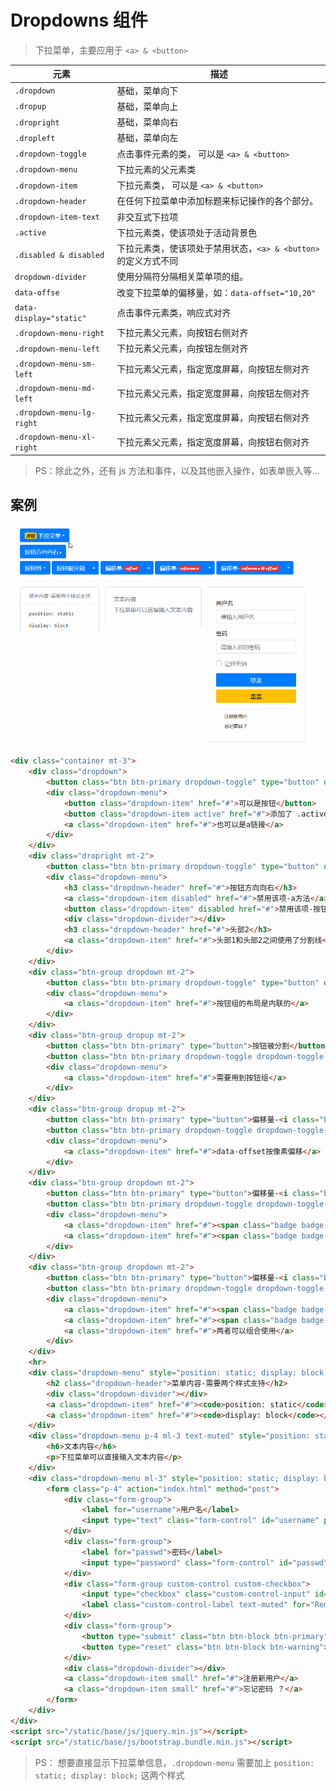 # Dropdowns 组件

> 下拉菜单，主要应用于 `<a> & <button>`

| 元素                      | 描述                                                            |
| ------------------------- | --------------------------------------------------------------- |
| `.dropdown`               | 基础，菜单向下                                                  |
| `.dropup`                 | 基础，菜单向上                                                  |
| `.dropright`              | 基础，菜单向右                                                  |
| `.dropleft`               | 基础，菜单向左                                                  |
| `.dropdown-toggle`        | 点击事件元素的类， 可以是 `<a> & <button>`                      |
| `.dropdown-menu`          | 下拉元素的父元素类                                              |
| `.dropdown-item`          | 下拉元素类， 可以是 `<a> & <button>`                            |
| `.dropdown-header`        | 在任何下拉菜单中添加标题来标记操作的各个部分。                  |
| `.dropdown-item-text`     | 非交互式下拉项                                                  |
| `.active`                 | 下拉元素类，使该项处于活动背景色                                |
| `.disabled & disabled`    | 下拉元素类，使该项处于禁用状态，`<a> & <button>` 的定义方式不同 |
| `dropdown-divider`        | 使用分隔符分隔相关菜单项的组。                                  |
| `data-offse`              | 改变下拉菜单的偏移量，如：`data-offset="10,20"`                 |
| `data-display="static"`   | 点击事件元素类，响应式对齐                                      |
| `.dropdown-menu-right`    | 下拉元素父元素，向按钮右侧对齐                                  |
| `.dropdown-menu-left`     | 下拉元素父元素，向按钮左侧对齐                                  |
| `.dropdown-menu-sm-left`  | 下拉元素父元素，指定宽度屏幕，向按钮左侧对齐                    |
| `.dropdown-menu-md-left`  | 下拉元素父元素，指定宽度屏幕，向按钮左侧对齐                    |
| `.dropdown-menu-lg-right` | 下拉元素父元素，指定宽度屏幕，向按钮右侧对齐                    |
| `.dropdown-menu-xl-right` | 下拉元素父元素，指定宽度屏幕，向按钮右侧对齐                    |

> PS：除此之外，还有 js 方法和事件，以及其他嵌入操作，如表单嵌入等...

## 案例

![下拉菜单组件](./static/下拉菜单组件.gif)

```html
<div class="container mt-3">
    <div class="dropdown">
        <button class="btn btn-primary dropdown-toggle" type="button" data-toggle="dropdown"><i class="badge badge-warning">按钮</i> 下拉菜单</button>
        <div class="dropdown-menu">
            <button class="dropdown-item" href="#">可以是按钮</button>
            <button class="dropdown-item active" href="#">添加了 .active 类</button>
            <a class="dropdown-item" href="#">也可以是a链接</a>
        </div>
    </div>
    <div class="dropright mt-2">
        <button class="btn btn-primary dropdown-toggle" type="button" data-toggle="dropdown">按钮方向向右</button>
        <div class="dropdown-menu">
            <h3 class="dropdown-header" href="#">按钮方向向右</h3>
            <a class="dropdown-item disabled" href="#">禁用该项-a方法</a>
            <button class="dropdown-item" disabled href="#">禁用该项-按钮方法</button>
            <div class="dropdown-divider"></div>
            <h3 class="dropdown-header" href="#">头部2</h3>
            <a class="dropdown-item" href="#">头部1和头部2之间使用了分割线</a>
        </div>
    </div>
    <div class="btn-group dropdown mt-2">
        <button class="btn btn-primary dropdown-toggle" type="button" data-toggle="dropdown">按钮组</button>
        <div class="dropdown-menu">
            <a class="dropdown-item" href="#">按钮组的布局是内联的</a>
        </div>
    </div>
    <div class="btn-group dropup mt-2">
        <button class="btn btn-primary" type="button">按钮被分割</button>
        <button class="btn btn-primary dropdown-toggle dropdown-toggle-split" type="button" data-toggle="dropdown"></button>
        <div class="dropdown-menu">
            <a class="dropdown-item" href="#">需要用到按钮组</a>
        </div>
    </div>
    <div class="btn-group dropup mt-2">
        <button class="btn btn-primary" type="button">偏移量-<i class="badge badge-danger">offset</i></button>
        <button class="btn btn-primary dropdown-toggle dropdown-toggle-split" type="button" data-toggle="dropdown" data-offset="-50,10"></button>
        <div class="dropdown-menu">
            <a class="dropdown-item" href="#">data-offset按像素偏移</a>
        </div>
    </div>
    <div class="btn-group dropdown mt-2">
        <button class="btn btn-primary" type="button">偏移量-<i class="badge badge-danger">reference</i></button>
        <button class="btn btn-primary dropdown-toggle dropdown-toggle-split" type="button" data-toggle="dropdown" data-reference="parent"></button>
        <div class="dropdown-menu">
            <a class="dropdown-item" href="#"><span class="badge badge-danger">data-reference</span> 按系统设置好的效果来偏移</a>
            <a class="dropdown-item" href="#"><span class="badge badge-danger">data-reference="parent"</span> 偏移到按钮组最左端</a>
        </div>
    </div>
    <div class="btn-group dropdown mt-2">
        <button class="btn btn-primary" type="button">偏移量-<i class="badge badge-danger">reference & offset</i></button>
        <button class="btn btn-primary dropdown-toggle dropdown-toggle-split" type="button" data-toggle="dropdown" data-reference="toggle" data-offset="-50, 20"></button>
        <div class="dropdown-menu">
            <a class="dropdown-item" href="#"><span class="badge badge-danger">data-reference="toggle"</span>是默认值</a>
            <a class="dropdown-item" href="#"><span class="badge badge-danger">data-offset</span> 按像素偏移</a>
            <a class="dropdown-item" href="#">两者可以组合使用</a>
        </div>
    </div>
    <hr>
    <div class="dropdown-menu" style="position: static; display: block;">
        <h2 class="dropdown-header">菜单内容-需要两个样式支持</h2>
        <div class="dropdown-divider"></div>
        <a class="dropdown-item" href="#"><code>position: static</code></a>
        <a class="dropdown-item" href="#"><code>display: block</code></a>
    </div>
    <div class="dropdown-menu p-4 ml-3 text-muted" style="position: static; display: block;">
        <h6>文本内容</h6>
        <p>下拉菜单可以直接输入文本内容</p>
    </div>
    <div class="dropdown-menu ml-3" style="position: static; display: block;">
        <form class="p-4" action="index.html" method="post">
            <div class="form-group">
                <label for="username">用户名</label>
                <input type="text" class="form-control" id="username" placeholder="请输入用户名">
            </div>
            <div class="form-group">
                <label for="passwd">密码</label>
                <input type="password" class="form-control" id="passwd" placeholder="请输入你的密码">
            </div>
            <div class="form-group custom-control custom-checkbox">
                <input type="checkbox" class="custom-control-input" id="Remember">
                <label class="custom-control-label text-muted" for="Remember">记住密码</label>
            </div>
            <div class="form-group">
                <button type="submit" class="btn btn-block btn-primary">登录</button>
                <button type="reset" class="btn btn-block btn-warning">重置</button>
            </div>
            <div class="dropdown-divider"></div>
            <a class="dropdown-item small" href="#">注册新用户</a>
            <a class="dropdown-item small" href="#">忘记密码 ？</a>
        </form>
    </div>
</div>
<script src="/static/base/js/jquery.min.js"></script>
<script src="/static/base/js/bootstrap.bundle.min.js"></script>
```

> PS： 想要直接显示下拉菜单信息，`.dropdown-menu` 需要加上 `position: static; display: block;` 这两个样式
